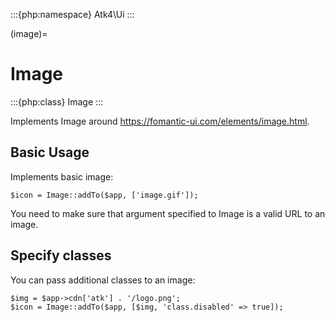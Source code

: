 :::{php:namespace} Atk4\Ui
:::

(image)=

# Image

:::{php:class} Image
:::

Implements Image around https://fomantic-ui.com/elements/image.html.

## Basic Usage

Implements basic image:

```
$icon = Image::addTo($app, ['image.gif']);
```

You need to make sure that argument specified to Image is a valid URL to an image.

## Specify classes

You can pass additional classes to an image:

```
$img = $app->cdn['atk'] . '/logo.png';
$icon = Image::addTo($app, [$img, 'class.disabled' => true]);
```
